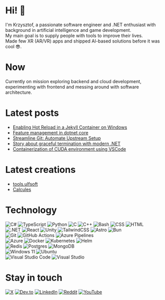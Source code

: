 # Hi! 👋
I'm Krzysztof, a passionate software engineer and .NET enthusiast with background in artificial intelligence and game development. \
My main goal is to supply people with tools to improve their lives. \
Made few XR (AR/VR) apps and shipped AI-based solutions before it was cool 😎.

# Now
Currently on mission exploring backend and cloud development, experimenting with frontend and messing around with software architecture.

# Latest posts
<!-- LATEST_BLOG_POSTS:START -->
- [Enabling Hot Reload in a Jekyll Container on Windows](https://pathofengineer.com/posts/enabling-hot-reload-in-a-jekyll-container-on-windows/)
- [Feature management in dotnet core](https://pathofengineer.com/posts/feature-management-in-dotnet-core/)
- [Streamline Git: Automate Upstream Setup](https://pathofengineer.com/posts/streamline-git-automate-upstream-setup/)
- [Story about graceful termination with modern .NET](https://pathofengineer.com/posts/story-about-graceful-termination-with-modern-net/)
- [Containerization of CUDA environment using VSCode](https://pathofengineer.com/posts/containerization-of-cuda-environment-using-vscode/)
<!-- LATEST_BLOG_POSTS:END -->

# Latest creations
- [tools.ulfsoft](https://tools.ulfsoft.com/)
- [Calcules](https://calcul.es/)

# Technology
![C#](https://custom-icon-badges.demolab.com/badge/C%23-%23239120.svg?logo=cshrp&logoColor=white)
![TypeScript](https://img.shields.io/badge/TypeScript-3178C6?logo=typescript&logoColor=fff)
![Python](https://img.shields.io/badge/Python-3776AB?logo=python&logoColor=fff)
![C](https://img.shields.io/badge/C-00599C?logo=c&logoColor=white)
![C++](https://img.shields.io/badge/C++-%2300599C.svg?logo=c%2B%2B&logoColor=white)
![Bash](https://img.shields.io/badge/Bash-4EAA25?logo=gnubash&logoColor=fff)
![CSS](https://img.shields.io/badge/CSS-1572B6?logo=css3&logoColor=fff)
![HTML](https://img.shields.io/badge/HTML-%23E34F26.svg?logo=html5&logoColor=white) \
![.NET](https://img.shields.io/badge/.NET-512BD4?logo=dotnet&logoColor=fff)
![React](https://img.shields.io/badge/React-%2320232a.svg?logo=react&logoColor=%2361DAFB)
![Unity](https://img.shields.io/badge/Unity-%23000000.svg?logo=unity&logoColor=white)
![TailwindCSS](https://img.shields.io/badge/Tailwind%20CSS-%2338B2AC.svg?logo=tailwind-css&logoColor=white)
![Astro](https://img.shields.io/badge/Astro-BC52EE?logo=astro&logoColor=fff) 
![Bun](https://img.shields.io/badge/Bun-000?logo=bun&logoColor=fff) \
![Git](https://img.shields.io/badge/Git-F05032?logo=git&logoColor=fff)
![GitHub Actions](https://img.shields.io/badge/GitHub_Actions-2088FF?logo=github-actions&logoColor=white)
![Azure Pipelines](https://img.shields.io/badge/Azure%20Pipelines-2560E0?logo=azurepipelines&logoColor=fff) \
![Azure](https://img.shields.io/badge/Azure-%230072C6.svg?logo=microsoftazure&logoColor=white)
![Docker](https://img.shields.io/badge/Docker-2496ED?logo=docker&logoColor=fff)
![Kubernetes](https://img.shields.io/badge/Kubernetes-326CE5?logo=kubernetes&logoColor=fff)
![Helm](https://img.shields.io/badge/Helm-0F1689?logo=helm&logoColor=fff) \
![Redis](https://img.shields.io/badge/Redis-%23DD0031.svg?logo=redis&logoColor=white)
![Postgres](https://img.shields.io/badge/Postgres-%23316192.svg?logo=postgresql&logoColor=white)
![MongoDB](https://img.shields.io/badge/MongoDB-%234ea94b.svg?logo=mongodb&logoColor=white) \
![Windows 11](https://img.shields.io/badge/Windows%2011-0078D4?logo=windows11&logoColor=fff)
![Ubuntu](https://img.shields.io/badge/Ubuntu-E95420?logo=ubuntu&logoColor=white) \
![Visual Studio Code](https://img.shields.io/badge/Visual%20Studio%20Code-0078d7.svg?logo=visual-studio-code&logoColor=white)
![Visual Studio](https://img.shields.io/badge/Visual%20Studio-5C2D91.svg?&logo=visual-studio&logoColor=white)

# Stay in touch

[![X](https://img.shields.io/badge/kbegiedza_eu-%23000000.svg?logo=X&logoColor=white)](https://x.com/kbegiedza_eu)
[![Dev.to](https://img.shields.io/badge/Dev.to-0A0A0A?logo=devdotto&logoColor=white)](https://dev.to/kbegiedza)
[![LinkedIn](https://img.shields.io/badge/krzysztof--begiedza-%230077B5.svg?logo=linkedin&logoColor=white)](https://www.linkedin.com/in/krzysztof-begiedza/)
[![Reddit](https://img.shields.io/badge/kbegiedza-FF4500?logo=reddit&logoColor=white)](https://www.reddit.com/user/kbegiedza)
[![YouTube](https://img.shields.io/badge/kbegiedza-%23FF0000.svg?logo=YouTube&logoColor=white)](https://www.youtube.com/channel/UCQWEdF2GrA9rgQgnbGmW0uQ)
